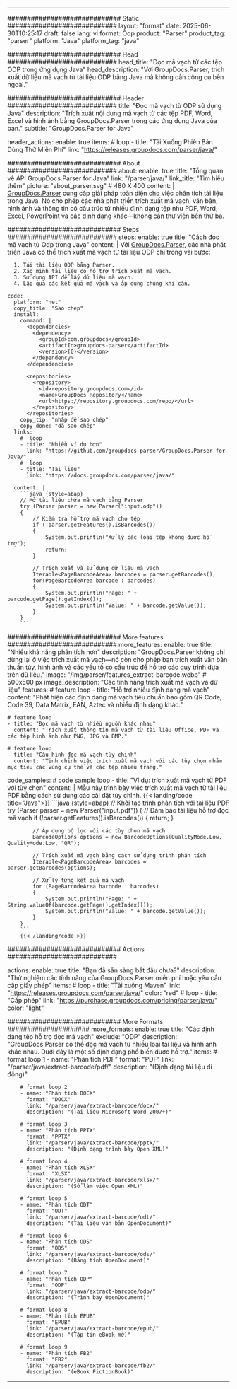 


---
############################# Static ############################
layout: "format"
date:  2025-06-30T10:25:17
draft: false
lang: vi
format: Odp
product: "Parser"
product_tag: "parser"
platform: "Java"
platform_tag: "java"

############################# Head ############################
head_title: "Đọc mã vạch từ các tệp ODP trong ứng dụng Java"
head_description: "Với GroupDocs.Parser, trích xuất dữ liệu mã vạch từ tài liệu ODP bằng Java mà không cần công cụ bên ngoài."

############################# Header ############################
title: "Đọc mã vạch từ ODP sử dụng Java" 
description: "Trích xuất nội dung mã vạch từ các tệp PDF, Word, Excel và hình ảnh bằng GroupDocs.Parser trong các ứng dụng Java của bạn."
subtitle: "GroupDocs.Parser for Java" 

header_actions:
  enable: true
  items:
    #  loop
    - title: "Tải Xuống Phiên Bản Dùng Thử Miễn Phí"
      link: "https://releases.groupdocs.com/parser/java/"
      
############################# About ############################
about:
    enable: true
    title: "Tổng quan về API GroupDocs.Parser for Java"
    link: "/parser/java/"
    link_title: "Tìm hiểu thêm"
    picture: "about_parser.svg" # 480 X 400
    content: |
       [GroupDocs.Parser](/parser/java/) cung cấp giải pháp toàn diện cho việc phân tích tài liệu trong Java. Nó cho phép các nhà phát triển trích xuất mã vạch, văn bản, hình ảnh và thông tin có cấu trúc từ nhiều định dạng tệp như PDF, Word, Excel, PowerPoint và các định dạng khác—không cần thư viện bên thứ ba.

############################# Steps ############################
steps:
    enable: true
    title: "Cách đọc mã vạch từ Odp trong Java"
    content: |
      Với [GroupDocs.Parser](/parser/java/), các nhà phát triển Java có thể trích xuất mã vạch từ tài liệu ODP chỉ trong vài bước:
      
      1. Tải tài liệu ODP bằng Parser.
      2. Xác minh tài liệu có hỗ trợ trích xuất mã vạch.
      3. Sử dụng API để lấy dữ liệu mã vạch.
      4. Lặp qua các kết quả mã vạch và áp dụng chúng khi cần.
   
    code:
      platform: "net"
      copy_title: "Sao chép"
      install:
        command: |
          <dependencies>
            <dependency>
              <groupId>com.groupdocs</groupId>
              <artifactId>groupdocs-parser</artifactId>
              <version>{0}</version>
            </dependency>
          </dependencies>

          <repositories>
            <repository>
              <id>repository.groupdocs.com</id>
              <name>GroupDocs Repository</name>
              <url>https://repository.groupdocs.com/repo/</url>
            </repository>
          </repositories>
        copy_tip: "nhấp để sao chép"
        copy_done: "đã sao chép"
      links:
        #  loop
        - title: "Nhiều ví dụ hơn"
          link: "https://github.com/groupdocs-parser/GroupDocs.Parser-for-Java/"
        #  loop
        - title: "Tài liệu"
          link: "https://docs.groupdocs.com/parser/java/"
          
      content: |
        ```java {style=abap}
        // Mở tài liệu chứa mã vạch bằng Parser
        try (Parser parser = new Parser("input.odp"))
        {
            // Kiểm tra hỗ trợ mã vạch cho tệp
            if (!parser.getFeatures().isBarcodes())
            {
                System.out.println("Xử lý các loại tệp không được hỗ trợ");
                return;
            }

            // Trích xuất và sử dụng dữ liệu mã vạch
            Iterable<PageBarcodeArea> barcodes = parser.getBarcodes();
            for(PageBarcodeArea barcode : barcodes)
            {
                System.out.println("Page: " + barcode.getPage().getIndex());
                System.out.println("Value: " + barcode.getValue());
            }
        }
        ```            

############################# More features ############################
more_features:
  enable: true
  title: "Nhiều khả năng phân tích hơn"
  description: "GroupDocs.Parser không chỉ dừng lại ở việc trích xuất mã vạch—nó còn cho phép bạn trích xuất văn bản thuần túy, hình ảnh và các yếu tố có cấu trúc để hỗ trợ các quy trình dựa trên dữ liệu."
  image: "/img/parser/features_extract-barcode.webp" # 500x500 px
  image_description: "Các tính năng trích xuất mã vạch và dữ liệu"
  features:
    # feature loop
    - title: "Hỗ trợ nhiều định dạng mã vạch"
      content: "Phát hiện các định dạng mã vạch tiêu chuẩn bao gồm QR Code, Code 39, Data Matrix, EAN, Aztec và nhiều định dạng khác."

    # feature loop
    - title: "Đọc mã vạch từ nhiều nguồn khác nhau"
      content: "Trích xuất thông tin mã vạch từ tài liệu Office, PDF và các tệp hình ảnh như PNG, JPG và BMP."

    # feature loop
    - title: "Cấu hình đọc mã vạch tùy chỉnh"
      content: "Tinh chỉnh việc trích xuất mã vạch với các tùy chọn nhằm mục tiêu các vùng cụ thể và các tệp nhiều trang."
      
  code_samples:
    # code sample loop
    - title: "Ví dụ: trích xuất mã vạch từ PDF với tùy chọn"
      content: |
        Mẫu này trình bày việc trích xuất mã vạch từ tài liệu PDF bằng cách sử dụng các cài đặt tùy chỉnh.
        {{< landing/code title="Java">}}
        ```java {style=abap}
        //  Khởi tạo trình phân tích với tài liệu PDF
        try (Parser parser = new Parser("input.pdf"))
        {
            // Đảm bảo tài liệu hỗ trợ đọc mã vạch
            if (!parser.getFeatures().isBarcodes())
            {
                return;
            }

            // Áp dụng bộ lọc với các tùy chọn mã vạch
            BarcodeOptions options = new BarcodeOptions(QualityMode.Low, QualityMode.Low, "QR");

            // Trích xuất mã vạch bằng cách sử dụng trình phân tích
            Iterable<PageBarcodeArea> barcodes = parser.getBarcodes(options);

            // Xử lý từng kết quả mã vạch
            for (PageBarcodeArea barcode : barcodes)
            {
                System.out.println("Page: " + String.valueOf(barcode.getPage().getIndex()));
                System.out.println("Value: " + barcode.getValue());
            }
        }
        ```
        {{< /landing/code >}}


############################# Actions ############################

actions:
  enable: true
  title: "Bạn đã sẵn sàng bắt đầu chưa?"
  description: "Thử nghiệm các tính năng của GroupDocs.Parser miễn phí hoặc yêu cầu cấp giấy phép"
  items:
    #  loop
    - title: "Tải xuống Maven"
      link: "https://releases.groupdocs.com/parser/java/"
      color: "red"
        #  loop
    - title: "Cấp phép"
      link: "https://purchase.groupdocs.com/pricing/parser/java/"
      color: "light"


############################# More Formats #####################
more_formats:
    enable: true
    title: "Các định dạng tệp hỗ trợ đọc mã vạch"
    exclude: "ODP"
    description: "GroupDocs.Parser có thể đọc mã vạch từ nhiều loại tài liệu và hình ảnh khác nhau. Dưới đây là một số định dạng phổ biến được hỗ trợ."
    items: 
        # format loop 1
        - name: "Phân tích PDF"
          format: "PDF"
          link: "/parser/java/extract-barcode/pdf/"
          description: "(Định dạng tài liệu di động)"
          
        # format loop 2
        - name: "Phân tích DOCX"
          format: "DOCX"
          link: "/parser/java/extract-barcode/docx/"
          description: "(Tài liệu Microsoft Word 2007+)"
          
        # format loop 3
        - name: "Phân tích PPTX"
          format: "PPTX"
          link: "/parser/java/extract-barcode/pptx/"
          description: "(Định dạng trình bày Open XML)"
          
        # format loop 4
        - name: "Phân tích XLSX"
          format: "XLSX"
          link: "/parser/java/extract-barcode/xlsx/"
          description: "(Sổ làm việc Open XML)"
          
        # format loop 5
        - name: "Phân tích ODT"
          format: "ODT"
          link: "/parser/java/extract-barcode/odt/"
          description: "(Tài liệu văn bản OpenDocument)"
          
        # format loop 6
        - name: "Phân tích ODS"
          format: "ODS"
          link: "/parser/java/extract-barcode/ods/"
          description: "(Bảng tính OpenDocument)"
          
        # format loop 7
        - name: "Phân tích ODP"
          format: "ODP"
          link: "/parser/java/extract-barcode/odp/"
          description: "(Trình bày OpenDocument)"
          
        # format loop 8
        - name: "Phân tích EPUB"
          format: "EPUB"
          link: "/parser/java/extract-barcode/epub/"
          description: "(Tập tin eBook mở)"
          
        # format loop 9
        - name: "Phân tích FB2"
          format: "FB2"
          link: "/parser/java/extract-barcode/fb2/"
          description: "(eBook FictionBook)"
         
          

---